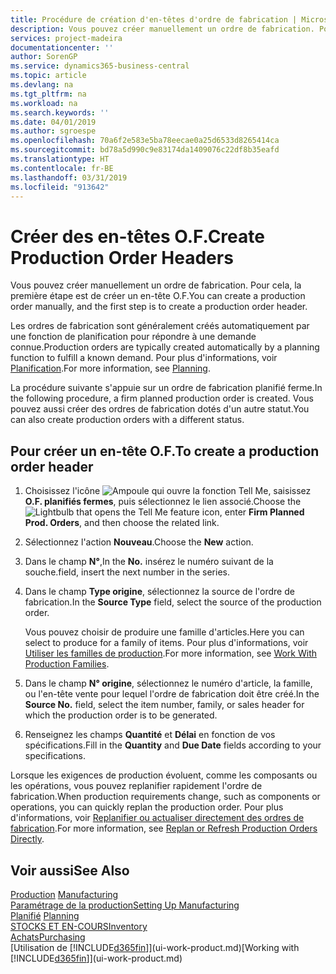 ```yaml
---
title: Procédure de création d'en-têtes d'ordre de fabrication | Microsoft Docs
description: Vous pouvez créer manuellement un ordre de fabrication. Pour cela, la première étape est de créer un en-tête O.F.
services: project-madeira
documentationcenter: ''
author: SorenGP
ms.service: dynamics365-business-central
ms.topic: article
ms.devlang: na
ms.tgt_pltfrm: na
ms.workload: na
ms.search.keywords: ''
ms.date: 04/01/2019
ms.author: sgroespe
ms.openlocfilehash: 70a6f2e583e5ba78eecae0a25d6533d8265414ca
ms.sourcegitcommit: bd78a5d990c9e83174da1409076c22df8b35eafd
ms.translationtype: HT
ms.contentlocale: fr-BE
ms.lasthandoff: 03/31/2019
ms.locfileid: "913642"
---
```

# <a name="create-production-order-headers"></a><span data-ttu-id="7fd05-103">Créer des en-têtes O.F.</span><span class="sxs-lookup"><span data-stu-id="7fd05-103">Create Production Order Headers</span></span>
<span data-ttu-id="7fd05-104">Vous pouvez créer manuellement un ordre de fabrication. Pour cela, la première étape est de créer un en-tête O.F.</span><span class="sxs-lookup"><span data-stu-id="7fd05-104">You can create a production order manually, and the first step is to create a production order header.</span></span>

<span data-ttu-id="7fd05-105">Les ordres de fabrication sont généralement créés automatiquement par une fonction de planification pour répondre à une demande connue.</span><span class="sxs-lookup"><span data-stu-id="7fd05-105">Production orders are typically created automatically by a planning function to fulfill a known demand.</span></span> <span data-ttu-id="7fd05-106">Pour plus d'informations, voir [Planification](production-planning.md).</span><span class="sxs-lookup"><span data-stu-id="7fd05-106">For more information, see [Planning](production-planning.md).</span></span>   

<span data-ttu-id="7fd05-107">La procédure suivante s'appuie sur un ordre de fabrication planifié ferme.</span><span class="sxs-lookup"><span data-stu-id="7fd05-107">In the following procedure, a firm planned production order is created.</span></span> <span data-ttu-id="7fd05-108">Vous pouvez aussi créer des ordres de fabrication dotés d'un autre statut.</span><span class="sxs-lookup"><span data-stu-id="7fd05-108">You can also create production orders with a different status.</span></span>  

## <a name="to-create-a-production-order-header"></a><span data-ttu-id="7fd05-109">Pour créer un en-tête O.F.</span><span class="sxs-lookup"><span data-stu-id="7fd05-109">To create a production order header</span></span>  
1.  <span data-ttu-id="7fd05-110">Choisissez l'icône ![Ampoule qui ouvre la fonction Tell Me](media/ui-search/search_small.png "Dites-moi ce que vous voulez faire"), saisissez **O.F. planifiés fermes**, puis sélectionnez le lien associé.</span><span class="sxs-lookup"><span data-stu-id="7fd05-110">Choose the ![Lightbulb that opens the Tell Me feature](media/ui-search/search_small.png "Tell me what you want to do") icon, enter **Firm Planned Prod. Orders**, and then choose the related link.</span></span>  
2.  <span data-ttu-id="7fd05-111">Sélectionnez l'action **Nouveau**.</span><span class="sxs-lookup"><span data-stu-id="7fd05-111">Choose the **New** action.</span></span>  
3.  <span data-ttu-id="7fd05-112">Dans le champ **N°**,</span><span class="sxs-lookup"><span data-stu-id="7fd05-112">In the **No.**</span></span> <span data-ttu-id="7fd05-113">insérez le numéro suivant de la souche.</span><span class="sxs-lookup"><span data-stu-id="7fd05-113">field, insert the next number in the series.</span></span>  
4.  <span data-ttu-id="7fd05-114">Dans le champ **Type origine**, sélectionnez la source de l'ordre de fabrication.</span><span class="sxs-lookup"><span data-stu-id="7fd05-114">In the **Source Type** field, select the source of the production order.</span></span>

    <span data-ttu-id="7fd05-115">Vous pouvez choisir de produire une famille d'articles.</span><span class="sxs-lookup"><span data-stu-id="7fd05-115">Here you can select to produce for a family of items.</span></span> <span data-ttu-id="7fd05-116">Pour plus d'informations, voir [Utiliser les familles de production](production-how-work-family.md).</span><span class="sxs-lookup"><span data-stu-id="7fd05-116">For more information, see [Work With Production Families](production-how-work-family.md).</span></span>
5.  <span data-ttu-id="7fd05-117">Dans le champ **N° origine**, sélectionnez le numéro d'article, la famille, ou l'en-tête vente pour lequel l'ordre de fabrication doit être créé.</span><span class="sxs-lookup"><span data-stu-id="7fd05-117">In the **Source No.** field, select the item number, family, or sales header for which the production order is to be generated.</span></span>  
6.  <span data-ttu-id="7fd05-118">Renseignez les champs **Quantité** et **Délai** en fonction de vos spécifications.</span><span class="sxs-lookup"><span data-stu-id="7fd05-118">Fill in the **Quantity** and **Due Date** fields according to your specifications.</span></span>  

<span data-ttu-id="7fd05-119">Lorsque les exigences de production évoluent, comme les composants ou les opérations, vous pouvez replanifier rapidement l'ordre de fabrication.</span><span class="sxs-lookup"><span data-stu-id="7fd05-119">When production requirements change, such as components or operations, you can quickly replan the production order.</span></span> <span data-ttu-id="7fd05-120">Pour plus d'informations, voir [Replanifier ou actualiser directement des ordres de fabrication](production-how-to-replan-refresh-production-orders.md).</span><span class="sxs-lookup"><span data-stu-id="7fd05-120">For more information, see [Replan or Refresh Production Orders Directly](production-how-to-replan-refresh-production-orders.md).</span></span> 

## <a name="see-also"></a><span data-ttu-id="7fd05-121">Voir aussi</span><span class="sxs-lookup"><span data-stu-id="7fd05-121">See Also</span></span>  
<span data-ttu-id="7fd05-122">[Production](production-manage-manufacturing.md)  </span><span class="sxs-lookup"><span data-stu-id="7fd05-122">[Manufacturing](production-manage-manufacturing.md)  </span></span>  
[<span data-ttu-id="7fd05-123">Paramétrage de la production</span><span class="sxs-lookup"><span data-stu-id="7fd05-123">Setting Up Manufacturing</span></span>](production-configure-production-processes.md)  
<span data-ttu-id="7fd05-124">[Planifié](production-planning.md)    </span><span class="sxs-lookup"><span data-stu-id="7fd05-124">[Planning](production-planning.md)    </span></span>  
[<span data-ttu-id="7fd05-125">STOCKS ET EN-COURS</span><span class="sxs-lookup"><span data-stu-id="7fd05-125">Inventory</span></span>](inventory-manage-inventory.md)  
[<span data-ttu-id="7fd05-126">Achats</span><span class="sxs-lookup"><span data-stu-id="7fd05-126">Purchasing</span></span>](purchasing-manage-purchasing.md)  
<span data-ttu-id="7fd05-127">[Utilisation de [!INCLUDE[d365fin](includes/d365fin_md.md)]](ui-work-product.md)</span><span class="sxs-lookup"><span data-stu-id="7fd05-127">[Working with [!INCLUDE[d365fin](includes/d365fin_md.md)]](ui-work-product.md)</span></span>
